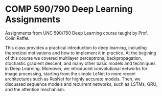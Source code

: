 # COMP 590/790 Deep Learning Assignments

Assignments from UNC 590/790 Deep Learning course taught by Prof. Colin Raffel. 

This class provides a practical introduction to deep learning, including theoretical motivations and how to implement it in practice. At the begining of this course we covered multilayer perceptrons, backpropagation, stochastic gradient descent, and many other basic models and techniques in Deep Learning. Moreover, we introduced convolutional networks for image processing, starting from the simple LeNet to more recent architectures such as ResNet for highly accurate models. Then, we discussed sequence models and recurrent networks, such as LSTMs, GRU, and the attention mechanism.
